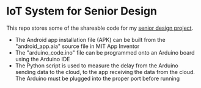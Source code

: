 # IoT System for Senior Design
This repo stores some of the shareable code for my [senior design project](https://ecesd.engr.uconn.edu/ecesd2013/).

- The Android app installation file (APK) can be built from the "android_app.aia" source file in MIT App Inventor
- The "arduino_code.ino" file can be programmed onto an Arduino board using the Arduino IDE
- The Python script is used to measure the delay from the Arduino sending data to the cloud, to the app receiving the data from the cloud. The Arduino must be plugged into the proper port before running
